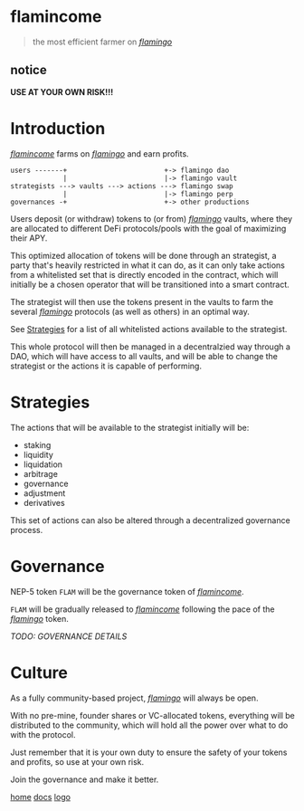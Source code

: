 # flamincome

> the most efficient farmer on [*flamingo*](https://flamingo.finance)

## notice

**USE AT YOUR OWN RISK!!!**

# Introduction

[*flamincome*](https://flamincome.github.io) farms on [*flamingo*](https://flamingo.finance) and earn profits.

```
users -------+                        +-> flamingo dao
             |                        |-> flamingo vault
strategists ---> vaults ---> actions ---> flamingo swap
             |                        |-> flamingo perp
governances -+                        +-> other productions
```

Users deposit (or withdraw) tokens to (or from) [*flamingo*](https://flamingo.finance) vaults, where they are allocated to different DeFi protocols/pools with the goal of maximizing their APY.

This optimized allocation of tokens will be done through an strategist, a party that's heavily restricted in what it can do, as it can only take actions from a whitelisted set that is directly encoded in the contract, which will initially be a chosen operator that will be transitioned into a smart contract.

The strategist will then use the tokens present in the vaults to farm the several [*flamingo*](https://flamingo.finance) protocols (as well as others) in an optimal way.

See [Strategies](/strategies) for a list of all whitelisted actions available to the strategist.

This whole protocol will then be managed in a decentralzied way through a DAO, which will have access to all vaults, and will be able to change the strategist or the actions it is capable of performing.

# Strategies

The actions that will be available to the strategist initially will be:

- staking
- liquidity
- liquidation
- arbitrage
- governance
- adjustment
- derivatives

This set of actions can also be altered through a decentralized governance process.

# Governance

NEP-5 token `FLAM` will be the governance token of [*flamincome*](https://flamincome.github.io).

`FLAM` will be gradually released to [*flamincome*](https://flamincome.github.io) following the pace of the [*flamingo*](https://flamingo.finance) token.

*TODO: GOVERNANCE DETAILS*

# Culture

As a fully community-based project, [*flamingo*](https://flamingo.finance) will always be open.

With no pre-mine, founder shares or VC-allocated tokens, everything will be distributed to the community, which will hold all the power over what to do with the protocol.

Just remember that it is your own duty to ensure the safety of your tokens and profits, so use at your own risk.

Join the governance and make it better.

<footer>
<a href="https://flamincome.github.io">home</a>
<a href="https://flamincome.github.io/docs">docs</a>
<a href="https://flamincome.github.io/logo">logo</a>
</footer>

